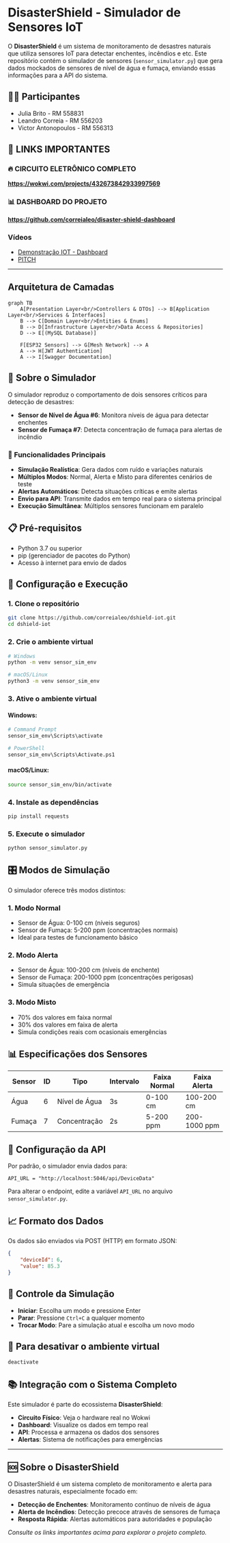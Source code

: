 # DisasterShield - Simulador de Sensores IoT

O **DisasterShield** é um sistema de monitoramento de desastres naturais que utiliza sensores IoT para detectar enchentes, incêndios e etc. Este repositório contém o simulador de sensores (`sensor_simulator.py`) que gera dados mockados de sensores de nível de água e fumaça, enviando essas informações para a API do sistema.

## 👨‍🎓 Participantes
- Julia Brito - RM 558831
- Leandro Correia - RM 556203
- Victor Antonopoulos - RM 556313

## 🔗 LINKS IMPORTANTES

### 🔥 **CIRCUITO ELETRÔNICO COMPLETO**
**https://wokwi.com/projects/432673842933997569**

### 📊 **DASHBOARD DO PROJETO**
**https://github.com/correialeo/disaster-shield-dashboard**

### Vídeos
- [Demonstração IOT - Dashboard](https://youtu.be/WXqfdYOTrMg)
- [PITCH](https://youtu.be/8D1A1Ji5vlc)

---

## Arquitetura de Camadas

```mermaid
graph TB
    A[Presentation Layer<br/>Controllers & DTOs] --> B[Application Layer<br/>Services & Interfaces]
    B --> C[Domain Layer<br/>Entities & Enums]
    B --> D[Infrastructure Layer<br/>Data Access & Repositories]
    D --> E[(MySQL Database)]
    
    F[ESP32 Sensors] --> G[Mesh Network] --> A
    A --> H[JWT Authentication]
    A --> I[Swagger Documentation]
```

## 🚨 Sobre o Simulador

O simulador reproduz o comportamento de dois sensores críticos para detecção de desastres:

- **Sensor de Nível de Água #6**: Monitora níveis de água para detectar enchentes
- **Sensor de Fumaça #7**: Detecta concentração de fumaça para alertas de incêndio

### 🎯 Funcionalidades Principais

- **Simulação Realística**: Gera dados com ruído e variações naturais
- **Múltiplos Modos**: Normal, Alerta e Misto para diferentes cenários de teste
- **Alertas Automáticos**: Detecta situações críticas e emite alertas
- **Envio para API**: Transmite dados em tempo real para o sistema principal
- **Execução Simultânea**: Múltiplos sensores funcionam em paralelo

## 📋 Pré-requisitos

- Python 3.7 ou superior
- pip (gerenciador de pacotes do Python)
- Acesso à internet para envio de dados

## 🚀 Configuração e Execução

### 1. Clone o repositório
```bash
git clone https://github.com/correialeo/dshield-iot.git
cd dshield-iot
```

### 2. Crie o ambiente virtual
```bash
# Windows
python -m venv sensor_sim_env

# macOS/Linux
python3 -m venv sensor_sim_env
```

### 3. Ative o ambiente virtual

#### Windows:
```bash
# Command Prompt
sensor_sim_env\Scripts\activate

# PowerShell
sensor_sim_env\Scripts\Activate.ps1
```

#### macOS/Linux:
```bash
source sensor_sim_env/bin/activate
```

### 4. Instale as dependências
```bash
pip install requests
```

### 5. Execute o simulador
```bash
python sensor_simulator.py
```

## 🎛️ Modos de Simulação

O simulador oferece três modos distintos:

### 1. **Modo Normal**
- Sensor de Água: 0-100 cm (níveis seguros)
- Sensor de Fumaça: 5-200 ppm (concentrações normais)
- Ideal para testes de funcionamento básico

### 2. **Modo Alerta**
- Sensor de Água: 100-200 cm (níveis de enchente)
- Sensor de Fumaça: 200-1000 ppm (concentrações perigosas)
- Simula situações de emergência

### 3. **Modo Misto**
- 70% dos valores em faixa normal
- 30% dos valores em faixa de alerta
- Simula condições reais com ocasionais emergências

## 📊 Especificações dos Sensores

| Sensor | ID | Tipo | Intervalo | Faixa Normal | Faixa Alerta |
|--------|----|----|----------|-------------|-------------|
| Água | 6 | Nível de Água | 3s | 0-100 cm | 100-200 cm |
| Fumaça | 7 | Concentração | 2s | 5-200 ppm | 200-1000 ppm |

## 🔧 Configuração da API

Por padrão, o simulador envia dados para:
```
API_URL = "http://localhost:5046/api/DeviceData"
```

Para alterar o endpoint, edite a variável `API_URL` no arquivo `sensor_simulator.py`.

## 📈 Formato dos Dados

Os dados são enviados via POST (HTTP) em formato JSON:
```json
{
    "deviceId": 6,
    "value": 85.3
}
```

## 🔄 Controle da Simulação

- **Iniciar**: Escolha um modo e pressione Enter
- **Parar**: Pressione `Ctrl+C` a qualquer momento
- **Trocar Modo**: Pare a simulação atual e escolha um novo modo

## 🛑 Para desativar o ambiente virtual
```bash
deactivate
```

## 📚 Integração com o Sistema Completo

Este simulador é parte do ecossistema **DisasterShield**:

- **Circuito Físico**: Veja o hardware real no Wokwi
- **Dashboard**: Visualize os dados em tempo real
- **API**: Processa e armazena os dados dos sensores
- **Alertas**: Sistema de notificações para emergências

---

## 🆘 Sobre o DisasterShield

O DisasterShield é um sistema completo de monitoramento e alerta para desastres naturais, especialmente focado em:
- **Detecção de Enchentes**: Monitoramento contínuo de níveis de água
- **Alerta de Incêndios**: Detecção precoce através de sensores de fumaça
- **Resposta Rápida**: Alertas automáticos para autoridades e população

*Consulte os links importantes acima para explorar o projeto completo.*
